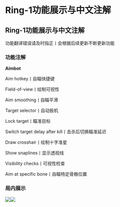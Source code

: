 # Ring-1功能展示与中文注解

## Ring-1功能展示与中文注解

功能翻译错误请及时指正丨会根据后续更新不断更新功能

### 功能注解 <a href="#gong-neng-zhu-jie" id="gong-neng-zhu-jie"></a>

**Aimbot**

Aim hotkey丨自瞄快捷键

Field-of-view丨绘制可视性

Aim smoothing丨自瞄平滑

Target selector丨自动扳机

Lock target丨瞄准目标

Switch target delay after kill丨击杀后切换瞄准延迟

Draw crosshair丨绘制十字准星

Show snaplines丨显示透视线

Visibility checks丨可视性检查

Aim at specific bone丨自瞄特定骨骼位置

### 局内展示 <a href="#ju-nei-zhan-shi" id="ju-nei-zhan-shi"></a>

![](https://docs.hzz.im/\~gitbook/image?url=https%3A%2F%2F1382592200-files.gitbook.io%2F%7E%2Ffiles%2Fv0%2Fb%2Fgitbook-x-prod.appspot.com%2Fo%2Fspaces%252F7YXEHggLzaiKwZjRSOD4%252Fuploads%252FQL2dvbL2Mk5xmUQmg7P8%252Fimage.png%3Falt%3Dmedia%26token%3D44b07832-9ec6-47e1-a171-f6f9c7d26abc\&width=768\&dpr=4\&quality=100\&sign=815715a6\&sv=1)![](https://docs.hzz.im/\~gitbook/image?url=https%3A%2F%2F1382592200-files.gitbook.io%2F%7E%2Ffiles%2Fv0%2Fb%2Fgitbook-x-prod.appspot.com%2Fo%2Fspaces%252F7YXEHggLzaiKwZjRSOD4%252Fuploads%252FxucLS875hvfz8QT9Wjas%252Fimage.png%3Falt%3Dmedia%26token%3Dc11fcc37-1dd8-4dfc-abf8-a93900e87ade\&width=768\&dpr=4\&quality=100\&sign=835a9f39\&sv=1)

